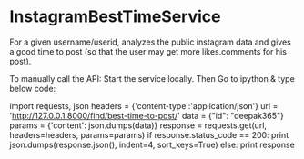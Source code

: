 # InstagramBestTimeService
For a given username/userid, analyzes the public instagram data and gives a good time to post (so that the user may get more likes.comments for his post).

To manually call the API:
Start the service locally.
Then Go to ipython & type below code:

import  requests, json
headers = {'content-type':'application/json'}
url = 'http://127.0.0.1:8000/find/best-time-to-post/'
data = {"id": "deepak365"}
params = {'content': json.dumps(data)}
response = requests.get(url, headers=headers, params=params)
if response.status_code == 200:
    print json.dumps(response.json(), indent=4, sort_keys=True)
else:
    print response
